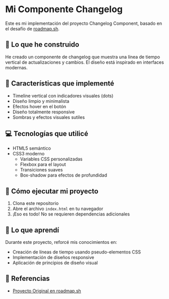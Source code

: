 # Mi Componente Changelog

Este es mi implementación del proyecto Changelog Component, basado en el desafío de [roadmap.sh](https://roadmap.sh/projects/changelog-component).

## 🎯 Lo que he construido

He creado un componente de changelog que muestra una línea de tiempo vertical de actualizaciones y cambios. El diseño está inspirado en interfaces modernas.

## 🎨 Características que implementé

- Timeline vertical con indicadores visuales (dots)
- Diseño limpio y minimalista
- Efectos hover en el botón
- Diseño totalmente responsive
- Sombras y efectos visuales sutiles

## 💻 Tecnologías que utilicé

- HTML5 semántico
- CSS3 moderno
  - Variables CSS personalizadas
  - Flexbox para el layout
  - Transiciones suaves
  - Box-shadow para efectos de profundidad

## 🚀 Cómo ejecutar mi proyecto

1. Clona este repositorio
2. Abre el archivo `index.html` en tu navegador
3. ¡Eso es todo! No se requieren dependencias adicionales

## 📝 Lo que aprendí

Durante este proyecto, reforcé mis conocimientos en:
- Creación de líneas de tiempo usando pseudo-elementos CSS
- Implementación de diseños responsive
- Aplicación de principios de diseño visual

## 🔗 Referencias

- [Proyecto Original en roadmap.sh](https://roadmap.sh/projects/changelog-component)
